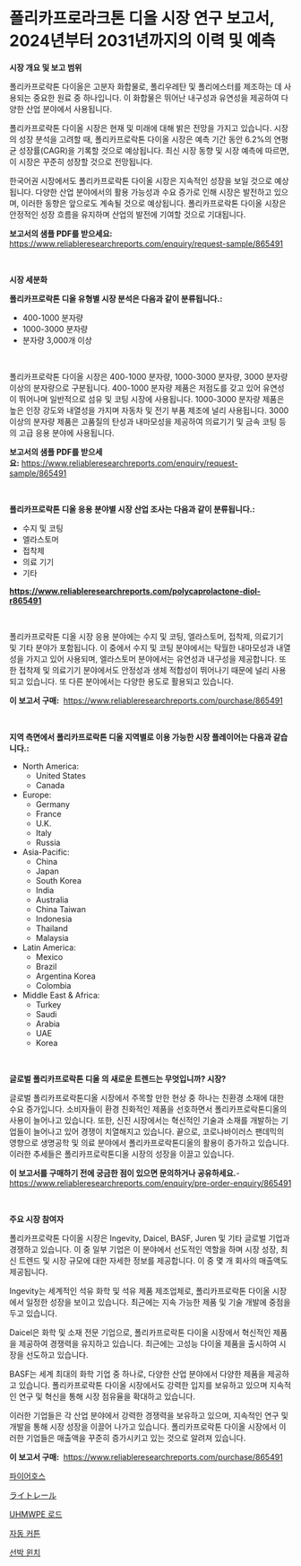 <p><h1>폴리카프로라크톤 디올 시장 연구 보고서, 2024년부터 2031년까지의 이력 및 예측</h1></p><p><strong>시장 개요 및 보고 범위</strong></p>
<p><p>폴리카프로락톤 다이올은 고분자 화합물로, 폴리우레탄 및 폴리에스터를 제조하는 데 사용되는 중요한 원료 중 하나입니다. 이 화합물은 뛰어난 내구성과 유연성을 제공하여 다양한 산업 분야에서 사용됩니다. </p><p>폴리카프로락톤 다이올 시장은 현재 및 미래에 대해 밝은 전망을 가지고 있습니다. 시장의 성장 분석을 고려할 때, 폴리카프로락톤 다이올 시장은 예측 기간 동안 6.2%의 연평균 성장률(CAGR)을 기록할 것으로 예상됩니다. 최신 시장 동향 및 시장 예측에 따르면, 이 시장은 꾸준히 성장할 것으로 전망됩니다. </p><p>한국어권 시장에서도 폴리카프로락톤 다이올 시장은 지속적인 성장을 보일 것으로 예상됩니다. 다양한 산업 분야에서의 활용 가능성과 수요 증가로 인해 시장은 발전하고 있으며, 이러한 동향은 앞으로도 계속될 것으로 예상됩니다. 폴리카프로락톤 다이올 시장은 안정적인 성장 흐름을 유지하며 산업의 발전에 기여할 것으로 기대됩니다.</p></p>
<p><strong>보고서의 샘플 PDF를 받으세요:</strong> <a href="https://www.reliableresearchreports.com/enquiry/request-sample/865491">https://www.reliableresearchreports.com/enquiry/request-sample/865491</a></p>
<p>&nbsp;</p>
<p><strong>시장 세분화</strong></p>
<p><strong>폴리카프로락톤 디올 유형별 시장 분석은 다음과 같이 분류됩니다.:</strong></p>
<p><ul><li>400-1000 분자량</li><li>1000-3000 분자량</li><li>분자량 3,000개 이상</li></ul></p>
<p>&nbsp;</p>
<p><p>폴리카프로락톤 다이올 시장은 400-1000 분자량, 1000-3000 분자량, 3000 분자량 이상의 분자량으로 구분됩니다. 400-1000 분자량 제품은 저점도를 갖고 있어 유연성이 뛰어나며 일반적으로 섬유 및 코팅 시장에 사용됩니다. 1000-3000 분자량 제품은 높은 인장 강도와 내열성을 가지며 자동차 및 전기 부품 제조에 널리 사용됩니다. 3000 이상의 분자량 제품은 고품질의 탄성과 내마모성을 제공하여 의료기기 및 금속 코팅 등의 고급 응용 분야에 사용됩니다.</p></p>
<p><strong>보고서의 샘플 PDF를 받으세요:</strong>&nbsp;<a href="https://www.reliableresearchreports.com/enquiry/request-sample/865491">https://www.reliableresearchreports.com/enquiry/request-sample/865491</a></p>
<p>&nbsp;</p>
<p><strong> 폴리카프로락톤 디올 응용 분야별 시장 산업 조사는 다음과 같이 분류됩니다.:</strong></p>
<p><ul><li>수지 및 코팅</li><li>엘라스토머</li><li>접착제</li><li>의료 기기</li><li>기타</li></ul></p>
<p><strong><a href="https://www.reliableresearchreports.com/polycaprolactone-diol-r865491">https://www.reliableresearchreports.com/polycaprolactone-diol-r865491</a></strong></p>
<p>&nbsp;</p>
<p><p>폴리카프로락톤 디올 시장 응용 분야에는 수지 및 코팅, 엘라스토머, 접착제, 의료기기 및 기타 분야가 포함됩니다. 이 중에서 수지 및 코팅 분야에서는 탁월한 내마모성과 내열성을 가지고 있어 사용되며, 엘라스토머 분야에서는 유연성과 내구성을 제공합니다. 또한 접착제 및 의료기기 분야에서도 안정성과 생체 적합성이 뛰어나기 때문에 널리 사용되고 있습니다. 또 다른 분야에서는 다양한 용도로 활용되고 있습니다.</p></p>
<p><strong>이 보고서 구매:</strong>&nbsp; <a href="https://www.reliableresearchreports.com/purchase/865491">https://www.reliableresearchreports.com/purchase/865491</a></p>
<p>&nbsp;</p>
<p><strong>지역 측면에서 폴리카프로락톤 디올 지역별로 이용 가능한 시장 플레이어는 다음과 같습니다.:</strong></p>
<p><ul>
    <li>
        North America:
        <ul>
            <li>United States</li>
            <li>Canada</li>
        </ul>
    </li>
    <li>
        Europe:
        <ul>
            <li>Germany</li>
            <li>France</li>
            <li>U.K.</li>
            <li>Italy</li>
            <li>Russia</li>
        </ul>
    </li>
    <li>
        Asia-Pacific:
        <ul>
            <li>China</li>
            <li>Japan</li>
            <li>South Korea</li>
            <li>India</li>
            <li>Australia</li>
            <li>China Taiwan</li>
            <li>Indonesia</li>
            <li>Thailand</li>
            <li>Malaysia</li>
        </ul>
    </li>
    <li>
        Latin America:
        <ul>
            <li>Mexico</li>
            <li>Brazil</li>
            <li>Argentina Korea</li>
            <li>Colombia</li>
        </ul>
    </li>
    <li>
        Middle East & Africa:
        <ul>
            <li>Turkey</li>
            <li>Saudi</li>
            <li>Arabia</li>
            <li>UAE</li>
            <li>Korea</li>
        </ul>
    </li>
    </ul></p>
<p>&nbsp;</p>
<p><strong>글로벌 폴리카프로락톤 디올 의 새로운 트렌드는 무엇입니까? 시장?</strong></p>
<p><p>글로벌 폴리카프로락톤디올 시장에서 주목할 만한 현상 중 하나는 친환경 소재에 대한 수요 증가입니다. 소비자들이 환경 친화적인 제품을 선호하면서 폴리카프로락톤디올의 사용이 늘어나고 있습니다. 또한, 신진 시장에서는 혁신적인 기술과 소재를 개발하는 기업들이 늘어나고 있어 경쟁이 치열해지고 있습니다. 끝으로, 코로나바이러스 팬데믹의 영향으로 생명공학 및 의료 분야에서 폴리카프로락톤디올의 활용이 증가하고 있습니다. 이러한 추세들은 폴리카프로락톤디올 시장의 성장을 이끌고 있습니다.</p></p>
<p><strong>이 보고서를 구매하기 전에 궁금한 점이 있으면 문의하거나 공유하세요.</strong>- <a href="https://www.reliableresearchreports.com/enquiry/pre-order-enquiry/865491">https://www.reliableresearchreports.com/enquiry/pre-order-enquiry/865491</a></p>
<p>&nbsp;</p>
<p><strong>주요 시장 참여자</strong></p>
<p><p>폴리카프로락톤 다이올 시장은 Ingevity, Daicel, BASF, Juren 및 기타 글로벌 기업과 경쟁하고 있습니다. 이 중 일부 기업은 이 분야에서 선도적인 역할을 하며 시장 성장, 최신 트렌드 및 시장 규모에 대한 자세한 정보를 제공합니다. 이 중 몇 개 회사의 매출액도 제공됩니다.</p><p>Ingevity는 세계적인 석유 화학 및 석유 제품 제조업체로, 폴리카프로락톤 다이올 시장에서 일정한 성장을 보이고 있습니다. 최근에는 지속 가능한 제품 및 기술 개발에 중점을 두고 있습니다.</p><p>Daicel은 화학 및 소재 전문 기업으로, 폴리카프로락톤 다이올 시장에서 혁신적인 제품을 제공하여 경쟁력을 유지하고 있습니다. 최근에는 고성능 다이올 제품을 출시하여 시장을 선도하고 있습니다.</p><p>BASF는 세계 최대의 화학 기업 중 하나로, 다양한 산업 분야에서 다양한 제품을 제공하고 있습니다. 폴리카프로락톤 다이올 시장에서도 강력한 입지를 보유하고 있으며 지속적인 연구 및 혁신을 통해 시장 점유율을 확대하고 있습니다.</p><p>이러한 기업들은 각 산업 분야에서 강력한 경쟁력을 보유하고 있으며, 지속적인 연구 및 개발을 통해 시장 성장을 이끌어 나가고 있습니다. 폴리카프로락톤 다이올 시장에서 이러한 기업들은 매출액을 꾸준히 증가시키고 있는 것으로 알려져 있습니다.</p></p>
<p><strong>이 보고서 구매:</strong>&nbsp;&nbsp;<a href="https://www.reliableresearchreports.com/purchase/865491">https://www.reliableresearchreports.com/purchase/865491</a></p>
<p><p><a href="https://github.com/JackieFauhey9089475/Market-Research-Report-List-1/blob/main/573843360856.md">파이어호스</a></p><p><a href="https://medium.com/@jacksonwiza1924/%E3%83%A9%E3%82%A4%E3%83%88%E3%83%AC%E3%83%BC%E3%83%AB%E3%81%AE%E5%B8%82%E5%A0%B4%E3%82%B7%E3%82%A7%E3%82%A2%E3%81%AE%E9%80%B2%E5%8C%96%E3%81%A8%E5%B8%82%E5%A0%B4%E6%88%90%E9%95%B7%E3%83%88%E3%83%AC%E3%83%B3%E3%83%892024%E5%B9%B4%E3%81%8B%E3%82%892031%E5%B9%B4%E3%81%BE%E3%81%A7-d98fb7cdd81b">ライトレール</a></p><p><a href="https://medium.com/@cierrahayes645/uhmwpe-%EB%A1%9C%EB%93%9C-%EC%8B%9C%EC%9E%A5-%EA%B7%9C%EB%AA%A8-%EC%8B%9C%EC%9E%A5-%EC%A0%84%EB%A7%9D-%EB%B0%8F-%EC%8B%9C%EC%9E%A5-%EC%98%88%EC%B8%A1-2024%EB%85%84%EB%B6%80%ED%84%B0-2031%EB%85%84%EA%B9%8C%EC%A7%80-cec188391ee4">UHMWPE 로드</a></p><p><a href="https://medium.com/@emmettsaynford43546/%EC%9E%90%EB%8F%99-%EC%BB%A4%ED%8A%BC-%EC%8B%9C%EC%9E%A5-%EB%B6%84%EC%84%9D-%EA%B8%80%EB%A1%9C%EB%B2%8C-%EC%82%B0%EC%97%85-%EC%A0%84%EB%A7%9D-%EB%B0%8F-%EC%98%88%EC%B8%A1-2024%EB%85%84%EB%B6%80%ED%84%B0-2031%EB%85%84-1fcfbca195c9">자동 커튼</a></p><p><a href="https://github.com/Howaoole34545/Market-Research-Report-List-1/blob/main/828586160855.md">선박 윈치</a></p></p>